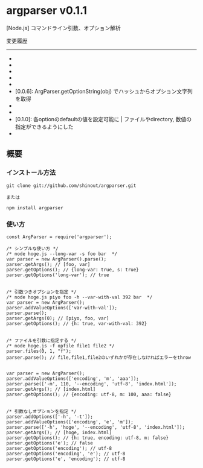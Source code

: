 argparser v0.1.1
==================
[Node.js] コマンドライン引数、オプション解析

変更履歴

----------------
* [0.0.1]: リリース
* [0.0.2]: getterメソッドを改良
* [0.0.3]: メソッドチェーンに対応
* [0.0.4]: process.argvのreferenceでなくcopyを利用するようにした
* [0.0.5]: stringify()でコマンドの文字列に戻す作業
* [0.0.6]: ArgParser.getOptionString(obj) でハッシュからオプション文字列を取得
* [0.0.7]: ArgParser.getOptionString(obj)でnullとfalseの場合はオプションに含めないようにした
* [0.0.9]: defaultの値をfalse固定からカスタマイズできるようにした
* [0.1.0]: 各optionのdefaultの値を設定可能に | ファイルやdirectory, 数値の指定ができるようにした
* [0.1.1]: default値が数値なら入力値の数値チェックをするようにした

概要
----------------
### インストール方法 ###
    git clone git://github.com/shinout/argparser.git

    または

    npm install argparser

### 使い方 ###
    const ArgParser = require('argparser');

    /* シンプルな使い方 */
    /* node hoge.js --long-var -s foo bar  */
    var parser = new ArgParser().parse();
    parser.getArgs(); // [foo, var]
    parser.getOptions(); // {long-var: true, s: true}
    parser.getOptions('long-var'); // true


    /* 引数つきオプションを指定 */
    /* node hoge.js piyo foo -h --var-with-val 392 bar  */
    var parser = new ArgParser();
    parser.addValueOptions(['var-with-val']);
    parser.parse();
    parser.getArgs(0); // [piyo, foo, var]
    parser.getOptions(); // {h: true, var-with-val: 392}


    /* ファイルを引数に指定する */
    /* node hoge.js -f opfile file1 file2 */
    parser.files(0, 1, "f");
    parser.parse(); // file,file1,file2のいずれかが存在しなければエラーをthrow


    var parser = new ArgParser();
    parser.addValueOptions(['encoding', 'm', 'aaa']);
    parser.parse(['-m', 110, '--encoding', 'utf-8', 'index.html']);
    parser.getArgs(); // [index.html]
    parser.getOptions(); // {encoding: utf-8, m: 100, aaa: false}


    /* 引数なしオプションを指定 */
    parser.addOptions(['-h', '-t']);
    parser.addValueOptions(['encoding', 'e', 'm']);
    parser.parse(['-h', 'hoge', '--encoding', 'utf-8', 'index.html']);
    parser.getArgs(); // [hoge, index.html]
    parser.getOptions(); // {h: true, encoding: utf-8, m: false}
    parser.getOptions('e'); // false
    parser.getOptions('encoding'); // utf-8
    parser.getOptions('encoding', 'e'); // utf-8
    parser.getOptions('e', 'encoding'); // utf-8

